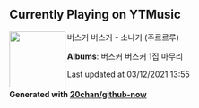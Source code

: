 ## Currently Playing on YTMusic

[<img align="left" width="100" src="https://lh3.googleusercontent.com/8pD85FY7sTEPtXGGDvZhyzikpLAKeTDxfgRGUBxC0Ydy0QuwB5aa9I2OSxBXRFiW7da-ZF59G2to8jlH">](https://music.youtube.com/watch?v=4x4GN1e1KLQ)

버스커 버스커 - 소나기 (주르르루)

**Albums**: 버스커 버스커 1집 마무리

Last updated at 03/12/2021 13:55

#### Generated with [20chan/github-now](https://github.com/20chan/github-now)


<!--
**20chan/20chan** is a ✨ _special_ ✨ repository because its `README.md` (this file) appears on your GitHub profile.

Here are some ideas to get you started:

- 🔭 I’m currently working on ...
- 🌱 I’m currently learning ...
- 👯 I’m looking to collaborate on ...
- 🤔 I’m looking for help with ...
- 💬 Ask me about ...
- 📫 How to reach me: ...
- 😄 Pronouns: ...
- ⚡ Fun fact: ...
-->
